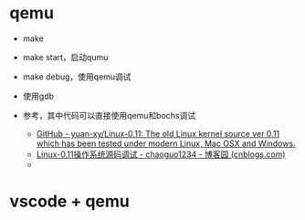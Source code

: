 # qemu
- make
- make start，启动qumu
- make debug，使用qemu调试
- 使用gdb

- 参考，其中代码可以直接使用qemu和bochs调试
	- [GitHub - yuan-xy/Linux-0.11: The old Linux kernel source ver 0.11 which has been tested under modern Linux, Mac OSX and Windows.](https://github.com/yuan-xy/Linux-0.11)
	- [Linux-0.11操作系统源码调试 - chaoguo1234 - 博客园 (cnblogs.com)](https://www.cnblogs.com/chaoguo1234/p/16883932.html)
	- 
# vscode + qemu
